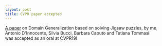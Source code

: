 ```yaml
---
layout: post
title: CVPR paper accepted
---
```


[A paper](http://openaccess.thecvf.com/content_CVPR_2019/papers/Carlucci_Domain_Generalization_by_Solving_Jigsaw_Puzzles_CVPR_2019_paper.pdf) on Domain Generalization based on solving Jigsaw puzzles, by me, Antonio D'Innocente, Silvia Bucci, Barbara Caputo and Tatiana Tommasi
was accepted as an oral at CVPR19!
